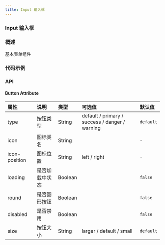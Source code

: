 ```yaml
---
title: Input 输入框
---
```


### Input 输入框

### 概述
基本表单组件

### 代码示例
<ClientOnly>
  <template>
    <div>
      <h4>基础用法</h4>
      <example>
        <lc-input placeholder="Enter something..." v-model="value1"></lc-input>
        <span class="demo-desc">You entered: <i>{{value1}}</i></span>
        <template slot="code">{{code1 | format}}</template>
      </example>
      <h4>可清空</h4>
      <example>
        <lc-input placeholder="Enter something..." clearable></lc-input>
        <template slot="code">{{code2 | format}}</template>
      </example>
      <h4>禁用状态</h4>
      <example>
        <lc-input placeholder="Enter something..." disabled></lc-input>
        <template slot="code">{{code3 | format}}</template>
      </example>
      <h4>文本域</h4>
      <example>
        <lc-input placeholder="Enter something..." type="textarea" :rows="3"></lc-input>
        <template slot="code">{{code4 | format}}</template>
      </example>
      <h4>前 / 后缀内嵌 icon</h4>
      <example>
        <lc-input placeholder="Enter something..." prefix="search"></lc-input>
        <lc-input placeholder="Enter something..." suffix="correct"></lc-input>
        <lc-input placeholder="Enter something..." prefix="user" suffix="add"></lc-input>
        <template slot="code">{{code5 | format}}</template>
      </example>
      <h4>复合型输入框</h4>
      <example>
        <lc-input placeholder="Enter email">
            <lc-icon name="email" slot="prepend"></lc-icon>
        </lc-input>
        <lc-input placeholder="Enter something...">
            <template slot="append">
                <lc-button>Search</lc-button>
            </template>
        </lc-input>
        <lc-input placeholder="Enter something...">
            <lc-button icon="search" slot="append"></lc-button>
        </lc-input>
        <lc-input placeholder="Enter something...">
            <template slot="prepend">www</template>
            <template slot="append">cn</template>
        </lc-input>
        <template slot="code">{{code6 | format}}</template>
      </example>
      <h4>不同尺寸</h4>
      <example>
        <lc-input placeholder="larger" size="larger"></lc-input>
        <lc-input placeholder="default"></lc-input>
        <lc-input placeholder="small" size="small"></lc-input>
        <template slot="code">{{code7 | format}}</template>
      </example>
    </div>
  </template>
</ClientOnly>

<script>
export default {
  filters: {
    format (str) {
      return str.replace(/^ {8}/gm, "").trim()
    }
  },
  data () {
    return {
      value1: '',
      value2: '',
      code1: `<lc-input placeholder="Enter something..." v-model="value"></lc-input>`,
      code2: `<lc-input placeholder="Enter something..." clearable></lc-input>`,
      code3: `<lc-input placeholder="Enter something..." disabled></lc-input>`,
      code4: `<lc-input placeholder="Enter something..." type="textarea" :rows="3"></lc-input>`,
      code5: `<lc-input placeholder="Enter something..." prefix="search"></lc-input>
        <lc-input placeholder="Enter something..." suffix="correct"></lc-input>
        <lc-input placeholder="Enter something..." prefix="user" suffix="add"></lc-input>`,
      code6: `<lc-input placeholder="Enter something...">
            <lc-icon name="email" slot="prepend"></lc-icon>
        </lc-input>
        <lc-input placeholder="Enter something...">
            <template slot="append">
                <lc-button>Search</lc-button>
            </template>
        </lc-input>
        <lc-input placeholder="Enter something...">
            <lc-button icon="search" slot="append"></lc-button>
        </lc-input>
        <lc-input placeholder="Enter something...">
            <template slot="prepend">www</template>
            <template slot="append">cn</template>
        </lc-input>`,
      code7: `<lc-input placeholder="larger" size="larger"></lc-input>
        <lc-input placeholder="default"></lc-input>
        <lc-input placeholder="small" size="small"></lc-input>`,
    }
  },
  methods: {
    handleClick() {
      alert('按钮被点击');
    }
  }
};
</script>

<style lang="less" scoped>
.lc-input{
  // display: inline-block;
  margin: 0 20px 10px 0;
}
.demo-desc{
  color: #606266;
  font-size: 12px;
  display: inline-block;
  vertical-align: -webkit-baseline-middle;
}
</style>

### API

#### Button Attribute
| 属性     | 说明     | 类型    | 可选值                                      | 默认值    |
| :------- | :------- | :------ | :------------------------------------------ | :-------- |
| type     | 按钮类型 | String  | default / primary / success / danger / warning | `default` |
| icon  | 图标类名 | String |                                      | `-` |
| icon-position  | 图标位置 | String |  left / right | `-` |
| loading  | 是否加载中状态 | Boolean |    | `false` |
| round    | 是否圆形按钮   | Boolean |    | `false` |
| disabled | 是否禁用       | Boolean |    | `false` |
| size     | 按钮大小       | String  |  larger / default / small     | `default` |
